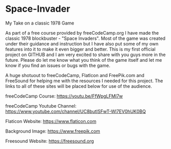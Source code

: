# Space-Invader
My Take on a classic 1978 Game

As part of a free course provided by freeCodeCamp.org I have made the classic 1978 blockbuster - "Space Invaders". Most of the game was created under their guidance and instruction but I have also put some of my own features into it to make it even bigger and better. This is my first official project on GITHUB and I am very excited to share with you guys more in the future. Please do let me know what you think of the game itself and let me know if you find an issues or bugs with the game. 

A huge shotuout to freeCodeCamp, FlatIcon and FreePik.com and FreeSound for helping me with the resources I needed for this project. The links to all of these sites will be placed below for use of the audience. 
 
freeCodeCamp Course: https://youtu.be/FfWpgLFMI7w

freeCodeCamp Youtube Channel: https://www.youtube.com/channel/UC8butISFwT-Wl7EV0hUK0BQ

Flaticon Website: https://www.flaticon.com

Background Image: https://www.freepik.com

Freesound Website: https://freesound.org
